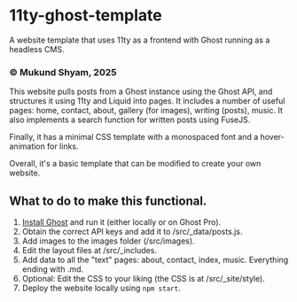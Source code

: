 # 11ty-ghost-template
A website template that uses 11ty as a frontend with Ghost running as a headless CMS. 

###  © Mukund Shyam, 2025 

This website pulls posts from a Ghost instance using the Ghost API, and structures it using 11ty and Liquid into pages. 
It includes a number of useful pages: home, contact, about, gallery (for images), writing (posts), music. 
It also implements a search function for written posts using FuseJS. 

Finally, it has a minimal CSS template with a monospaced font and a hover-animation for links. 

Overall, it's a basic template that can be modified to create your own website. 

## What to do to make this functional. 

1. [Install Ghost]([url](https://ghost.org/docs/install/)) and run it (either locally or on Ghost Pro).
2. Obtain the correct API keys and add it to /src/_data/posts.js.
3. Add images to the images folder (/src/images).
5. Edit the layout files at /src/_includes.
4. Add data to all the "text" pages: about, contact, index, music. Everything ending with .md.
6. Optional: Edit the CSS to your liking (the CSS is at /src/_site/style).
7. Deploy the website locally using `npm start`.
